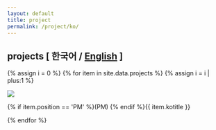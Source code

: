 ```yaml
---
layout: default
title: project
permalink: /project/ko/
---
```



## projects <span class="smol">[ 한국어 / <a href="/project/">English</a> ]</span>


{% assign i = 0 %}
{% for item in site.data.projects %}
  {% assign i = i | plus:1 %}
  <div class="project">
      <div class="projectimgframe">
      <img src="/assets/logo/{{ item.logo }}.png">
      </div>
      <p>{% if item.position == 'PM' %}(PM) {% endif %}{{ item.kotitle }}</p>
  </div>
{% endfor %}